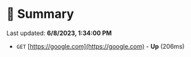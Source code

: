 # 📖 Summary
Last updated: **6/8/2023, 1:34:00 PM**

- `GET` [https://google.com](https://google.com) - **Up** (206ms)
